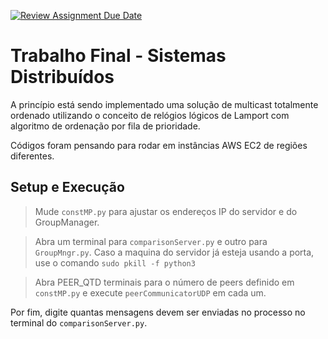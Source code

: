 [![Review Assignment Due Date](https://classroom.github.com/assets/deadline-readme-button-22041afd0340ce965d47ae6ef1cefeee28c7c493a6346c4f15d667ab976d596c.svg)](https://classroom.github.com/a/TyBiAFsA)
# Trabalho Final - Sistemas Distribuídos

A princípio está sendo implementado uma solução de multicast totalmente ordenado utilizando o conceito de relógios lógicos de Lamport com algoritmo de ordenação por fila de prioridade.

Códigos foram pensando para rodar em instâncias AWS EC2 de regiões diferentes.

## Setup e Execução
> Mude `constMP.py` para ajustar os endereços IP do servidor e do GroupManager.

> Abra um terminal para `comparisonServer.py` e outro para `GroupMngr.py`.
> Caso a maquina do servidor já esteja usando a porta, use o comando `sudo pkill -f python3`

> Abra PEER_QTD terminais para o número de peers definido em `constMP.py` e execute `peerCommunicatorUDP` em cada um.

Por fim, digite quantas mensagens devem ser enviadas no processo no terminal do `comparisonServer.py`.